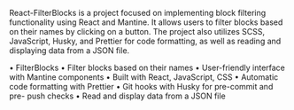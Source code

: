 React-FilterBlocks is a project focused on implementing block filtering functionality using React and Mantine. It allows users to filter blocks based on their names by clicking on a button. The project also utilizes SCSS, JavaScript, Husky, and Prettier for code formatting, as well as reading and displaying data from a JSON file.

• FilterBlocks
• Filter blocks based on their names
• User-friendly interface with Mantine
components
• Built with React, JavaScript, CSS
• Automatic code formatting with Prettier
• Git hooks with Husky for pre-commit and pre-
push checks
• Read and display data from a JSON file